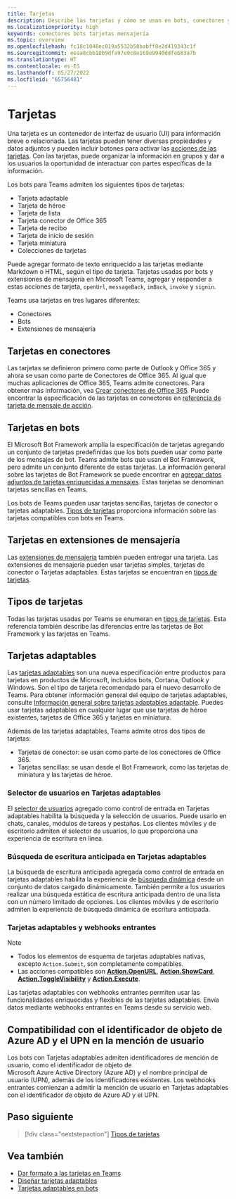 ```yaml
---
title: Tarjetas
description: Describe las tarjetas y cómo se usan en bots, conectores y extensiones de mensaje.
ms.localizationpriority: high
keywords: conectores bots tarjetas mensajería
ms.topic: overview
ms.openlocfilehash: fc18c1048ec019a5532b50babff8e2d419343c1f
ms.sourcegitcommit: eeaa8cbb10b9dfa97e9c8e169e9940ddfe683a7b
ms.translationtype: HT
ms.contentlocale: es-ES
ms.lasthandoff: 05/27/2022
ms.locfileid: "65756481"
---
```

# <a name="cards"></a>Tarjetas

Una tarjeta es un contenedor de interfaz de usuario (UI) para información breve o relacionada. Las tarjetas pueden tener diversas propiedades y datos adjuntos y pueden incluir botones para activar las [acciones de las tarjetas](~/task-modules-and-cards/cards/cards-actions.md). Con las tarjetas, puede organizar la información en grupos y dar a los usuarios la oportunidad de interactuar con partes específicas de la información.

Los bots para Teams admiten los siguientes tipos de tarjetas:

* Tarjeta adaptable
* Tarjeta de héroe
* Tarjeta de lista
* Tarjeta conector de Office 365
* Tarjeta de recibo
* Tarjeta de inicio de sesión
* Tarjeta miniatura
* Colecciones de tarjetas

Puede agregar formato de texto enriquecido a las tarjetas mediante Markdown o HTML, según el tipo de tarjeta. Tarjetas usadas por bots y extensiones de mensajería en Microsoft Teams, agregar y responder a estas acciones de tarjeta, `openUrl`, `messageBack`, `imBack`, `invoke` y `signin`.

Teams usa tarjetas en tres lugares diferentes:

* Conectores
* Bots
* Extensiones de mensajería

## <a name="cards-in-connectors"></a>Tarjetas en conectores

Las tarjetas se definieron primero como parte de Outlook y Office 365 y ahora se usan como parte de Conectores de Office 365. Al igual que muchas aplicaciones de Office 365, Teams admite conectores. Para obtener más información, vea [Crear conectores de Office 365](../webhooks-and-connectors/how-to/connectors-creating.md). Puede encontrar la especificación de las tarjetas en conectores en [referencia de tarjeta de mensaje de acción](/outlook/actionable-messages/card-reference).

## <a name="cards-in-bots"></a>Tarjetas en bots

El Microsoft Bot Framework amplía la especificación de tarjetas agregando un conjunto de tarjetas predefinidas que los bots pueden usar como parte de los mensajes de bot. Teams admite bots que usan el Bot Framework, pero admite un conjunto diferente de estas tarjetas. La información general sobre las tarjetas de Bot Framework se puede encontrar en [agregar datos adjuntos de tarjetas enriquecidas a mensajes](/bot-framework/nodejs/bot-builder-nodejs-send-rich-cards). Estas tarjetas se denominan tarjetas sencillas en Teams.

Los bots de Teams pueden usar tarjetas sencillas, tarjetas de conector o tarjetas adaptables. [Tipos de tarjetas](~/task-modules-and-cards/cards/cards-reference.md) proporciona información sobre las tarjetas compatibles con bots en Teams.

## <a name="cards-in-message-extensions"></a>Tarjetas en extensiones de mensajería

Las [extensiones de mensajería](~/messaging-extensions/what-are-messaging-extensions.md) también pueden entregar una tarjeta. Las extensiones de mensajería pueden usar tarjetas simples, tarjetas de conector o Tarjetas adaptables. Estas tarjetas se encuentran en [tipos de tarjetas](~/task-modules-and-cards/cards/cards-reference.md).

## <a name="types-of-cards"></a>Tipos de tarjetas

Todas las tarjetas usadas por Teams se enumeran en [tipos de tarjetas](~/task-modules-and-cards/cards/cards-reference.md). Esta referencia también describe las diferencias entre las tarjetas de Bot Framework y las tarjetas en Teams.

## <a name="adaptive-cards"></a>Tarjetas adaptables

Las [tarjetas adaptables](~/task-modules-and-cards/cards/cards-reference.md#adaptive-card) son una nueva especificación entre productos para tarjetas en productos de Microsoft, incluidos bots, Cortana, Outlook y Windows. Son el tipo de tarjeta recomendado para el nuevo desarrollo de Teams. Para obtener información general del equipo de tarjetas adaptables, consulte [Información general sobre tarjetas adaptables adaptable](/adaptive-cards). Puedes usar tarjetas adaptables en cualquier lugar que use tarjetas de héroe existentes, tarjetas de Office 365 y tarjetas en miniatura.

Además de las tarjetas adaptables, Teams admite otros dos tipos de tarjetas:

* Tarjetas de conector: se usan como parte de los conectores de Office 365.
* Tarjetas sencillas: se usan desde el Bot Framework, como las tarjetas de miniatura y las tarjetas de héroe.

### <a name="people-picker-in-adaptive-cards"></a>Selector de usuarios en Tarjetas adaptables

El [selector de usuarios](cards/people-picker.md#people-picker-in-adaptive-cards) agregado como control de entrada en Tarjetas adaptables habilita la búsqueda y la selección de usuarios. Puede usarlo en chats, canales, módulos de tareas y pestañas. Los clientes móviles y de escritorio admiten el selector de usuarios, lo que proporciona una experiencia de escritura en línea.

### <a name="type-ahead-search-in-adaptive-cards"></a>Búsqueda de escritura anticipada en Tarjetas adaptables  

La búsqueda de escritura anticipada agregada como control de entrada en tarjetas adaptables habilita la experiencia de [búsqueda dinámica](~/task-modules-and-cards/cards/dynamic-search.md) desde un conjunto de datos cargado dinámicamente. También permite a los usuarios realizar una búsqueda estática de escritura anticipada dentro de una lista con un número limitado de opciones. Los clientes móviles y de escritorio admiten la experiencia de búsqueda dinámica de escritura anticipada.

### <a name="adaptive-cards-and-incoming-webhooks"></a>Tarjetas adaptables y webhooks entrantes

> [!NOTE]
>
> * Todos los elementos de esquema de tarjetas adaptables nativas, excepto `Action.Submit`, son completamente compatibles.
> * Las acciones compatibles son [**Action.OpenURL**](https://adaptivecards.io/explorer/Action.OpenUrl.html), [**Action.ShowCard**](https://adaptivecards.io/explorer/Action.ShowCard.html), [**Action.ToggleVisibility**](https://adaptivecards.io/explorer/Action.ToggleVisibility.html) y [**Action.Execute**](/adaptive-cards/authoring-cards/universal-action-model#actionexecute).

Las tarjetas adaptables con webhooks entrantes permiten usar las funcionalidades enriquecidas y flexibles de las tarjetas adaptables. Envía datos mediante webhooks entrantes en Teams desde su servicio web.

## <a name="support-for-azure-ad-object-id-and-upn-in-user-mention"></a>Compatibilidad con el identificador de objeto de Azure AD y el UPN en la mención de usuario

Los bots con Tarjetas adaptables admiten identificadores de mención de usuario, como el identificador de objeto de Microsoft Azure Active Directory (Azure AD) y el nombre principal de usuario (UPN), además de los identificadores existentes. Los webhooks entrantes comienzan a admitir la mención de usuario en Tarjetas adaptables con el identificador de objeto de Azure AD y el UPN.

## <a name="next-step"></a>Paso siguiente

> [!div class="nextstepaction"]
> [Tipos de tarjetas](~/task-modules-and-cards/cards/cards-reference.md)

## <a name="see-also"></a>Vea también

* [Dar formato a las tarjetas en Teams](~/task-modules-and-cards/cards/cards-format.md)
* [Diseñar tarjetas adaptables](~/task-modules-and-cards/cards/design-effective-cards.md)
* [Tarjetas adaptables en bots](../bots/how-to/conversations/conversation-messages.md#adaptive-cards)
